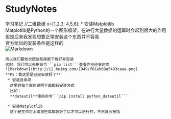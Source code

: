 # StudyNotes
学习笔记
//二维数组
x=[1,2,3;
    4,5,6];
    * 安装Matplotlib     
    Matplotlib是Python的一个图形框架，在进行大量数据的运算时会起到很大的作用    
    但是后来我发现想要正常安装这个东西并不容易   
    官方给出的安装条件是这样的     
    ![Markdown](http://i1.piimg.com/1949/72dbb3742573b45f.png)      

    所以我们要依次把这些库都下载好并安装     
    这时，我们可以先用命令```pip list```查看你已经有的库     
    ![Markdown](http://i2.buimg.com/1949/f01eb69a5493caaa.png)    
    **PS：我这里是已经安装好了**     
     * 安装具体项    
      这里的每个库的说明下面都有安装方式     
      比如：
      **dateutil**使用命令```pip install python_dateutil```           

     * 安装Matplotlib     
      这个是在你将上面那些库都装好了后才可以进行的，不然就会报错
